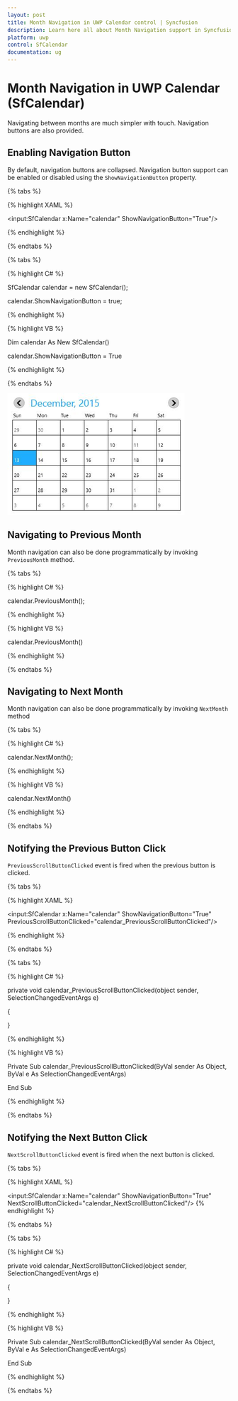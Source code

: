 ```yaml
---
layout: post
title: Month Navigation in UWP Calendar control | Syncfusion
description: Learn here all about Month Navigation support in Syncfusion UWP Calendar (SfCalendar) control and more.
platform: uwp
control: SfCalendar
documentation: ug
---
```


# Month Navigation in UWP Calendar (SfCalendar)

Navigating between months are much simpler with touch. Navigation buttons are also provided.

## Enabling Navigation Button

By default, navigation buttons are collapsed. Navigation button support can be enabled or disabled using the `ShowNavigationButton` property.

{% tabs %}

{% highlight XAML %}

<input:SfCalendar x:Name="calendar" ShowNavigationButton="True"/>

{% endhighlight %}

{% endtabs %}

{% tabs %}

{% highlight C# %}

SfCalendar calendar = new SfCalendar();

calendar.ShowNavigationButton = true;

{% endhighlight %}

{% highlight VB %}

Dim calendar As New SfCalendar()

calendar.ShowNavigationButton = True

{% endhighlight %}

{% endtabs %}

![SfCalendar-img12](SfCalendar-images/SfCalendar-img12.jpeg)


## Navigating to Previous Month

Month navigation can also be done programmatically by invoking `PreviousMonth` method.

{% tabs %}

{% highlight C# %}

calendar.PreviousMonth();


{% endhighlight %}

{% highlight VB %}

calendar.PreviousMonth()

{% endhighlight %}

{% endtabs %}


## Navigating to Next Month

Month navigation can also be done programmatically by invoking `NextMonth` method

{% tabs %}

{% highlight C# %}

calendar.NextMonth();

{% endhighlight %}

{% highlight VB %}

calendar.NextMonth()

{% endhighlight %}

{% endtabs %}

## Notifying the Previous Button Click

`PreviousScrollButtonClicked` event is fired when the previous button is clicked.

{% tabs %}

{% highlight XAML %}

<input:SfCalendar x:Name="calendar" ShowNavigationButton="True"
                  PreviousScrollButtonClicked="calendar_PreviousScrollButtonClicked"/>

{% endhighlight %}

{% endtabs %}

{% tabs %}

{% highlight C# %}

private void calendar_PreviousScrollButtonClicked(object sender, SelectionChangedEventArgs e)

{

}

{% endhighlight %}

{% highlight VB %}

Private Sub calendar_PreviousScrollButtonClicked(ByVal sender As Object, ByVal e As SelectionChangedEventArgs)


End Sub

{% endhighlight %}

{% endtabs %}

## Notifying the Next Button Click

`NextScrollButtonClicked` event is fired when the next button is clicked.

{% tabs %}

{% highlight XAML %}

<input:SfCalendar x:Name="calendar" ShowNavigationButton="True"
                  NextScrollButtonClicked="calendar_NextScrollButtonClicked"/>
{% endhighlight %}

{% endtabs %}

{% tabs %}

{% highlight C# %}

private void calendar_NextScrollButtonClicked(object sender, SelectionChangedEventArgs e)

{

}

{% endhighlight %}

{% highlight VB %}

Private Sub calendar_NextScrollButtonClicked(ByVal sender As Object, ByVal e As SelectionChangedEventArgs)


End Sub

{% endhighlight %}

{% endtabs %}


